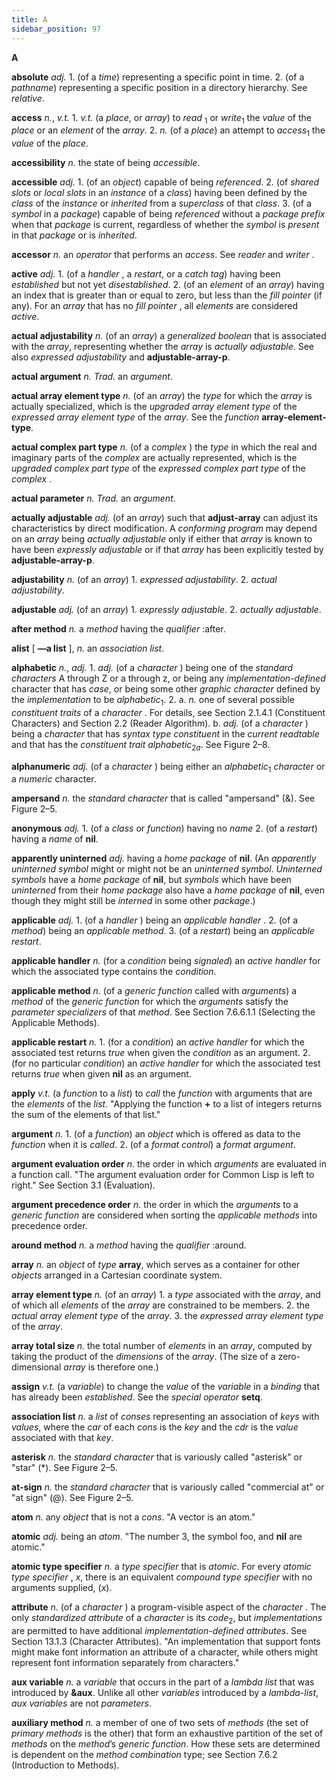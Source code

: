 ```yaml
---
title: A
sidebar_position: 97
---
```


**A** 

**absolute** *adj.* 1. (of a *time*) representing a specific point in time. 2. (of a *pathname*) representing a specific position in a directory hierarchy. See *relative*. 

**access** *n.*, *v.t.* 1. *v.t.* (a *place*, or *array*) to *read* <sub>1</sub> or *write*<sub>1</sub> the *value* of the *place* or an *element* of the *array*. 2. *n.* (of a *place*) an attempt to *access*<sub>1</sub> the *value* of the *place*. 

**accessibility** *n.* the state of being *accessible*. 

**accessible** *adj.* 1. (of an *object*) capable of being *referenced*. 2. (of *shared slots* or *local slots* in an *instance* of a *class*) having been defined by the *class* of the *instance* or *inherited* from a *superclass* of that *class*. 3. (of a *symbol* in a *package*) capable of being *referenced* without a *package prefix* when that *package* is current, regardless of whether the *symbol* is *present* in that *package* or is *inherited*. 

**accessor** *n.* an *operator* that performs an *access*. See *reader* and *writer* . 

**active** *adj.* 1. (of a *handler* , a *restart*, or a *catch tag*) having been *established* but not yet *disestablished*. 2. (of an *element* of an *array*) having an index that is greater than or equal to zero, but less than the *fill pointer* (if any). For an *array* that has no *fill pointer* , all *elements* are considered *active*. 

**actual adjustability** *n.* (of an *array*) a *generalized boolean* that is associated with the *array*, representing whether the *array* is *actually adjustable*. See also *expressed adjustability* and **adjustable-array-p**. 

**actual argument** *n. Trad.* an *argument*. 

**actual array element type** *n.* (of an *array*) the *type* for which the *array* is actually specialized, which is the *upgraded array element type* of the *expressed array element type* of the *array*. See the *function* **array-element-type**. 

**actual complex part type** *n.* (of a *complex* ) the *type* in which the real and imaginary parts of the *complex* are actually represented, which is the *upgraded complex part type* of the *expressed complex part type* of the *complex* . 

**actual parameter** *n. Trad.* an *argument*. 

**actually adjustable** *adj.* (of an *array*) such that **adjust-array** can adjust its characteristics by direct modification. A *conforming program* may depend on an *array* being *actually adjustable* only if either that *array* is known to have been *expressly adjustable* or if that *array* has been explicitly tested by **adjustable-array-p**. 

**adjustability** *n.* (of an *array*) 1. *expressed adjustability*. 2. *actual adjustability*. 

**adjustable** *adj.* (of an *array*) 1. *expressly adjustable*. 2. *actually adjustable*. 

**after method** *n.* a *method* having the *qualifier* :after. 

**alist** [ **—a list** ], *n.* an *association list*. 

**alphabetic** <i>n.</i>, <i>adj.</i> 1. <i>adj.</i> (of a <i>character</i> ) being one of the <i>standard characters</i> A through Z or a through z, or being any <i>implementation-defined</i> character that has <i>case</i>, or being some other <i>graphic character</i> defined by the <i>implementation</i> to be <i>alphabetic</i><sub>1</sub>. 2. a. <i>n.</i> one of several possible <i>constituent traits</i> of a <i>character</i> . For details, see Section 2.1.4.1 (Constituent Characters) and Section 2.2 (Reader Algorithm). b. <i>adj.</i> (of a <i>character</i> ) being a <i>character</i> that has <i>syntax type constituent</i> in the <i>current readtable</i> and that has the <i>constituent trait alphabetic</i><sub>2<i>a</i></sub>. See Figure 2–8. 

**alphanumeric** *adj.* (of a *character* ) being either an *alphabetic*<sub>1</sub> *character* or a *numeric* character. 

**ampersand** *n.* the *standard character* that is called "ampersand" (&amp;). See Figure 2–5. 

**anonymous** *adj.* 1. (of a *class* or *function*) having no *name* 2. (of a *restart*) having a *name* of **nil**. 

**apparently uninterned** *adj.* having a *home package* of **nil**. (An *apparently*  *uninterned symbol* might or might not be an *uninterned symbol*. *Uninterned symbols* have a *home package* of **nil**, but *symbols* which have been *uninterned* from their *home package* also have a *home package* of **nil**, even though they might still be *interned* in some other *package*.) 

**applicable** *adj.* 1. (of a *handler* ) being an *applicable handler* . 2. (of a *method*) being an *applicable method*. 3. (of a *restart*) being an *applicable restart*. 

**applicable handler** *n.* (for a *condition* being *signaled*) an *active handler* for which the associated type contains the *condition*. 

**applicable method** *n.* (of a *generic function* called with *arguments*) a *method* of the *generic function* for which the *arguments* satisfy the *parameter specializers* of that *method*. See Section 7.6.6.1.1 (Selecting the Applicable Methods). 

**applicable restart** *n.* 1. (for a *condition*) an *active handler* for which the associated test returns *true* when given the *condition* as an argument. 2. (for no particular *condition*) an *active handler* for which the associated test returns *true* when given **nil** as an argument. 

**apply** *v.t.* (a *function* to a *list*) to *call* the *function* with arguments that are the *elements* of the *list*. "Applying the function **+** to a list of integers returns the sum of the elements of that list." 

**argument** *n.* 1. (of a *function*) an *object* which is offered as data to the *function* when it is *called*. 2. (of a *format control*) a *format argument*. 

**argument evaluation order** *n.* the order in which *arguments* are evaluated in a function call. "The argument evaluation order for Common Lisp is left to right." See Section 3.1 (Evaluation). 

**argument precedence order** *n.* the order in which the *arguments* to a *generic function* are considered when sorting the *applicable methods* into precedence order. 

**around method** *n.* a *method* having the *qualifier* :around. 

**array** *n.* an *object* of *type* **array**, which serves as a container for other *objects* arranged in a Cartesian coordinate system. 

**array element type** *n.* (of an *array*) 1. a *type* associated with the *array*, and of which all *elements* of the *array* are constrained to be members. 2. the *actual array element type* of the *array*. 3. the *expressed array element type* of the *array*. 

**array total size** *n.* the total number of *elements* in an *array*, computed by taking the product of the *dimensions* of the *array*. (The size of a zero-dimensional *array* is therefore one.) 

**assign** *v.t.* (a *variable*) to change the *value* of the *variable* in a *binding* that has already been *established*. See the *special operator* **setq**. 

**association list** *n.* a *list* of *conses* representing an association of *keys* with *values*, where the *car* of each *cons* is the *key* and the *cdr* is the *value* associated with that *key*. 

**asterisk** *n.* the *standard character* that is variously called "asterisk" or "star" (\*). See Figure 2–5. 

**at-sign** *n.* the *standard character* that is variously called "commercial at" or "at sign" (@). See Figure 2–5. 

**atom** *n.* any *object* that is not a *cons*. "A vector is an atom." 

**atomic** *adj.* being an *atom*. "The number 3, the symbol foo, and **nil** are atomic." 

**atomic type specifier** *n.* a *type specifier* that is *atomic*. For every *atomic type specifier* , *x*, there is an equivalent *compound type specifier* with no arguments supplied, (*x*). 

**attribute** *n.* (of a *character* ) a program-visible aspect of the *character* . The only *standardized attribute* of a *character* is its *code*<sub>2</sub>, but *implementations* are permitted to have additional *implementation-defined attributes*. See Section 13.1.3 (Character Attributes). "An implementation that support fonts might make font information an attribute of a character, while others might represent font information separately from characters." 

**aux variable** *n.* a *variable* that occurs in the part of a *lambda list* that was introduced by **&amp;aux**. Unlike all other *variables* introduced by a *lambda-list*, *aux variables* are not *parameters*. 

**auxiliary method** *n.* a member of one of two sets of *methods* (the set of *primary methods* is the other) that form an exhaustive partition of the set of *methods* on the *method*’s *generic function*. How these sets are determined is dependent on the *method combination* type; see Section 7.6.2 (Introduction to Methods). 

